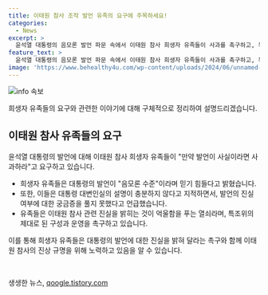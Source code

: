 ```yaml
---
title: 이태원 참사 조작 발언 유족의 요구에 주목하세요!
categories:
  - News
excerpt: >
  윤석열 대통령의 음모론 발언 파문 속에서 이태원 참사 희생자 유족들이 사과를 촉구하고, 특조위 구성을 촉구하는 움직임이 확산되고 있다. 유가족들은 대통령의 발언이 사실이라면 사과해야 한다며, 음모론 발언의 진실 여부에 대한 궁금증을 제기하고 있다. 이에 대한 진실이 억울함을 푸는 열쇠라는 강력한 주장과 함께, 정부와 국회에게 특조위의 제대로 된 구성과 운영을 촉구하며, 사태 해결을 촉구하는 움직임이 확대되고 있다.
feature_text: >
  윤석열 대통령의 음모론 발언 파문 속에서 이태원 참사 희생자 유족들이 사과를 촉구하고, 특조위 구성을 촉구하는 움직임이 확산되고 있다. 유가족들은 대통령의 발언이 사실이라면 사과해야 한다며, 음모론 발언의 진실 여부에 대한 궁금증을 제기하고 있다. 이에 대한 진실이 억울함을 푸는 열쇠라는 강력한 주장과 함께, 정부와 국회에게 특조위의 제대로 된 구성과 운영을 촉구하며, 사태 해결을 촉구하는 움직임이 확대되고 있다.
image: 'https://www.behealthy4u.com/wp-content/uploads/2024/06/unnamed-file.png'
---
```


<p><img src="https://www.behealthy4u.com/wp-content/uploads/2024/06/unnamed-file.png" alt="info 속보" /></p>

<p>희생자 유족들의 요구와 관련한 이야기에 대해 구체적으로 정리하여 설명드리겠습니다.</p>

<h2 data-ke-size="size26">이태원 참사 유족들의 요구</h2>

<p>윤석열 대통령의 발언에 대해 이태원 참사 희생자 유족들이 "만약 발언이 사실이라면 사과하라"고 요구하고 있습니다.</p>

<ul>
  <li>희생자 유족들은 대통령의 발언이 "음모론 수준"이라며 믿기 힘들다고 밝혔습니다.</li>
  <li>또한, 이들은 대통령 대변인실의 설명이 충분하지 않다고 지적하면서, 발언의 진실 여부에 대한 궁금증을 풀지 못했다고 언급했습니다.</li>
  <li>유족들은 이태원 참사 관련 진실을 밝히는 것이 억울함을 푸는 열쇠라며, 특조위의 제대로 된 구성과 운영을 촉구하고 있습니다.</li>
</ul>

<p>이를 통해 희생자 유족들은 대통령의 발언에 대한 진실을 밝혀 달라는 촉구와 함께 이태원 참사의 진상 규명을 위해 노력하고 있음을 알 수 있습니다. <p data-ke-size="size16">&nbsp;</p></p>
생생한 뉴스, <a href="https://qoogle.tistory.com" rel="dofollow">qoogle.tistory.com</a>


